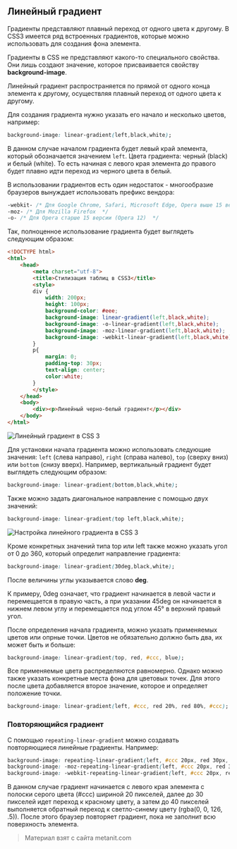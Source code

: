 ## Линейный градиент

Градиенты представляют плавный переход от одного цвета к другому. В CSS3 имеется ряд встроенных градиентов, которые можно использовать для создания фона элемента.

Градиенты в CSS не представляют какого-то специального свойства. Они лишь создают значение, которое присваивается свойству **background-image**.

Линейный градиент распространяется по прямой от одного конца элемента к другому, осуществляя плавный переход от одного цвета к другому.

Для создания градиента нужно указать его начало и несколько цветов, например:

```css
background-image: linear-gradient(left,black,white);
```

В данном случае началом градиента будет левый край элемента, который обозначается значением `left`. Цвета градиента: черный (black) и белый (white). То есть начиная с левого края элемента до правого будет плавно идти переход из черного цвета в белый.

В использовании градиентов есть один недостаток - многообразие браузеров вынуждает использовать префикс вендора:

```css
-webkit- /* Для Google Chrome, Safari, Microsoft Edge, Opera выше 15 версии  */
-moz- /* Для Mozilla Firefox  */
-o- /* Для Opera старше 15 версии (Opera 12)  */
```

Так, полноценное использование градиента будет выглядеть следующим образом:

```html
<!DOCTYPE html>
<html>
    <head>
        <meta charset="utf-8">
        <title>Стилизация таблиц в CSS3</title>
        <style>
        div {
            width: 200px;
            height: 100px;
            background-color: #eee;
            background-image: linear-gradient(left,black,white);
            background-image: -o-linear-gradient(left,black,white);
            background-image: -moz-linear-gradient(left,black,white);
            background-image: -webkit-linear-gradient(left,black,white);
        }
        p{
            margin: 0;
            padding-top: 30px;
            text-align: center;
            color:white;
        }
        </style>
    </head>
    <body>
        <div><p>Линейный черно-белый градиент</p></div>
    </body>
</html>
```

![Линейный градиент в CSS 3](https://metanit.com/web/html5/pics/4.65.png)

Для установки начала градиента можно использовать следующие значения: `left` (слева направо), `right` (справа налево), `top` (сверху вниз) или `bottom` (снизу вверх). Например, вертикальный градиент будет выглядеть следующим образом:

```css
background-image: linear-gradient(bottom,black,white);
```

Также можно задать диагональное направление с помощью двух значений:

```css
background-image: linear-gradient(top left,black,white);
```

![Настройка линейного градиента в CSS 3](https://metanit.com/web/html5/pics/4.66.png)

Кроме конкретных значений типа top или left также можно указать угол от 0 до 360, который определит направление градиента:

```css
background-image: linear-gradient(30deg,black,white);
```

После величины углы указывается слово **deg**.

К примеру, 0deg означает, что градиент начинается в левой части и перемещается в правую часть, а при указании 45deg он начинается в нижнем левом углу и перемещается под углом 45° в верхний правый угол.

После определения начала градиента, можно указать применяемых цветов или опрные точки. Цветов не обязательно должно быть два, их может быть и больше:

```css
background-image: linear-gradient(top, red, #ccc, blue);
```

Все применяемые цвета распределяются равномерно. Однако можно также указать конкретные места фона для цветовых точек. Для этого после цвета добавляется второе значение, которое и определяет положение точки.

```css
background-image: linear-gradient(left, #ccc, red 20%, red 80%, #ccc);
```

### Повторяющийся градиент

С помощью `repeating-linear-gradient` можно создавать повторяющиеся линейные градиенты. Например:

```css
background-image: repeating-linear-gradient(left, #ccc 20px, red 30px, rgba(0, 0, 126, .5) 40px);
background-image: -moz-repeating-linear-gradient(left, #ccc 20px, red 30px, rgba(0, 0, 126, .5) 40px);
background-image: -webkit-repeating-linear-gradient(left, #ccc 20px, red 30px, rgba(0, 0, 126, .5) 40px);
```

В данном случае градиент начинается с левого края элемента с полоски серого цвета (#ccc) шириной 20 пикселей, далее до 30 пикселей идет переход к красному цвету, а затем до 40 пикселей выполняется обратный переход к светло-синему цвету (rgba(0, 0, 126, .5)). После этого браузер повторяет градиент, пока не заполнит всю поверхность элемента.


> Материал взят с сайта metanit.com